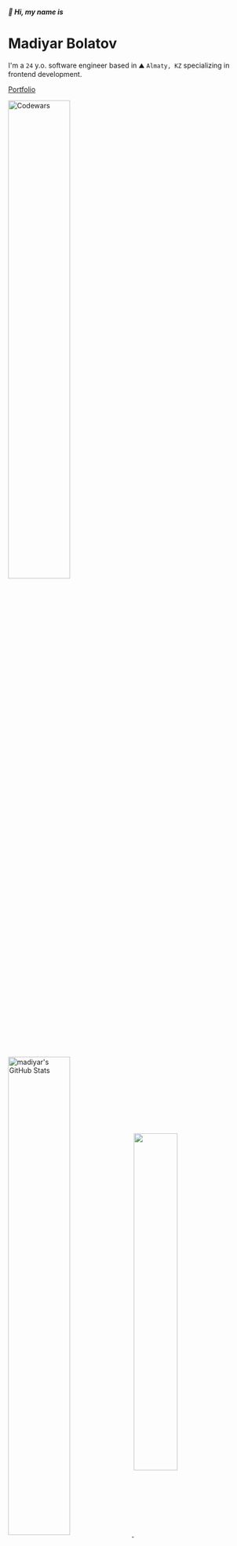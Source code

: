 ##### 👋 Hi, my name is

# Madiyar Bolatov

I'm a `24` y.o. software engineer based in ⛰️ `Almaty, KZ` specializing in frontend development.

[Portfolio](https://madiyar.dev)

<a href="https://www.codewars.com/users/madiyar">
  <img align="center" src="https://www.codewars.com/users/madiyar/badges/large" alt="Codewars" width="50%" />
</a>

<a href="https://github.com/madiyar">
  <img align="center" src="https://github-readme-stats.vercel.app/api?username=madiyar&show_icons=true&hide_border=true" alt="madiyar's GitHub Stats" width="50%" />
</a>

<a href="https://github.com/madiyar">
  <img align="center" src="https://github-readme-stats.vercel.app/api/top-langs/?username=madiyar&layout=compact" width="42%"/>
</a>
